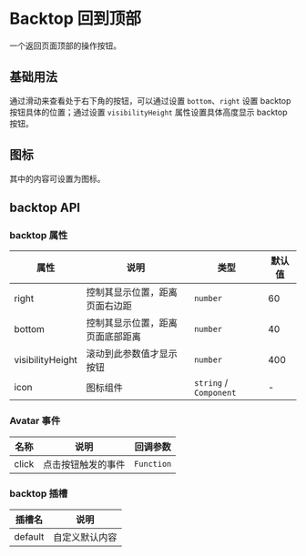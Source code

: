 <!--
 * @Author: 2171204141@qq.com
 * @Date: 2024-12-17 19:14:39
 * @LastEditors: Dream
 * @Description: backtop 组件文档
-->

# Backtop 回到顶部

一个返回页面顶部的操作按钮。

## 基础用法

通过滑动来查看处于右下角的按钮，可以通过设置 `bottom`、`right` 设置 backtop 按钮具体的位置；通过设置 `visibilityHeight` 属性设置具体高度显示 backtop 按钮。

<demo vue="../../example/backtop/base.vue" />

## 图标

其中的内容可设置为图标。

<demo vue="../../example/backtop/icon.vue" />

## backtop API

### backtop 属性

| 属性             | 说明                             | 类型                   | 默认值 |
| ---------------- | -------------------------------- | ---------------------- | ------ |
| right            | 控制其显示位置，距离页面右边距   | `number`               | 60     |
| bottom           | 控制其显示位置，距离页面底部距离 | `number`               | 40     |
| visibilityHeight | 滚动到此参数值才显示按钮         | `number`               | 400    |
| icon             | 图标组件                         | `string` / `Component` | -      |

### Avatar 事件

| 名称  | 说明               | 回调参数                                               |
| ----- | ------------------ | ------------------------------------------------------ |
| click | 点击按钮触发的事件 | `Function`<Tool :value='"(evt: MouseEvent) => void"'/> |

### backtop 插槽

| 插槽名  | 说明           |
| ------- | -------------- |
| default | 自定义默认内容 |

